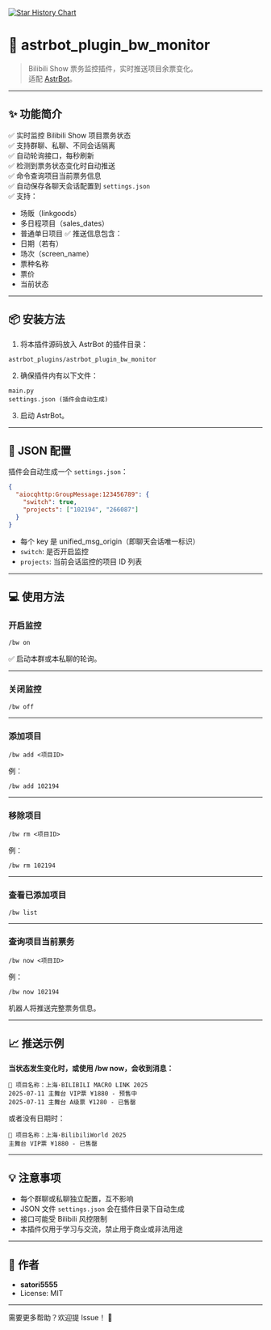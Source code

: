 [![Star History Chart](https://api.star-history.com/svg?repos=wujiawei1207537021/wu-lazy-cloud-network&type=Date)](stars)

# 🚀 astrbot_plugin_bw_monitor

> Bilibili Show 票务监控插件，实时推送项目余票变化。  
> 适配 [AstrBot](https://github.com/BetaCatX/astrbot)。

---

## ✨ 功能简介

✅ 实时监控 Bilibili Show 项目票务状态  
✅ 支持群聊、私聊、不同会话隔离  
✅ 自动轮询接口，每秒刷新  
✅ 检测到票务状态变化时自动推送  
✅ 命令查询项目当前票务信息  
✅ 自动保存各聊天会话配置到 `settings.json`  
✅ 支持：
- 场贩（linkgoods）
- 多日程项目（sales_dates）
- 普通单日项目
✅ 推送信息包含：
- 日期（若有）
- 场次（screen_name）
- 票种名称
- 票价
- 当前状态

---

## 📦 安装方法

1. 将本插件源码放入 AstrBot 的插件目录：

```
astrbot_plugins/astrbot_plugin_bw_monitor
```

2. 确保插件内有以下文件：

```
main.py
settings.json (插件会自动生成)
```

3. 启动 AstrBot。

---

## 🔧 JSON 配置

插件会自动生成一个 `settings.json`：

```json
{
  "aiocqhttp:GroupMessage:123456789": {
    "switch": true,
    "projects": ["102194", "266087"]
  }
}
```

- 每个 key 是 unified_msg_origin（即聊天会话唯一标识）  
- `switch`: 是否开启监控  
- `projects`: 当前会话监控的项目 ID 列表

---

## 💻 使用方法

### 开启监控

```
/bw on
```

✅ 启动本群或本私聊的轮询。

---

### 关闭监控

```
/bw off
```

---

### 添加项目

```
/bw add <项目ID>
```

例：

```
/bw add 102194
```

---

### 移除项目

```
/bw rm <项目ID>
```

例：

```
/bw rm 102194
```

---

### 查看已添加项目

```
/bw list
```

---

### 查询项目当前票务

```
/bw now <项目ID>
```

例：

```
/bw now 102194
```

机器人将推送完整票务信息。

---

## 📈 推送示例

**当状态发生变化时，或使用 /bw now，会收到消息：**

```
🎫 项目名称：上海·BILIBILI MACRO LINK 2025
2025-07-11 主舞台 VIP票 ¥1880 - 预售中
2025-07-11 主舞台 A级票 ¥1280 - 已售罄
```

或者没有日期时：

```
🎫 项目名称：上海·BilibiliWorld 2025
主舞台 VIP票 ¥1880 - 已售罄
```

---

## 💡 注意事项

- 每个群聊或私聊独立配置，互不影响  
- JSON 文件 `settings.json` 会在插件目录下自动生成  
- 接口可能受 Bilibili 风控限制  
- 本插件仅用于学习与交流，禁止用于商业或非法用途

---

## 📝 作者

- **satori5555**  
- License: MIT

---

需要更多帮助？欢迎提 Issue！ 🚀

